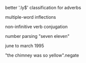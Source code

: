 better '.ly$' classification for adverbs

multiple-word inflections

non-infinitive verb conjugation

number parsing "seven eleven"

june to march 1995

"the chimney was so yellow".negate